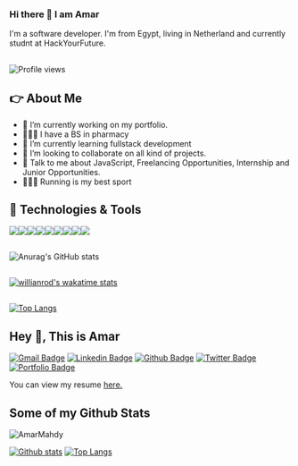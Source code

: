 ### Hi there 👋 I am Amar

I'm a software developer. I'm from Egypt, living in Netherland and currently studnt at HackYourFuture.
##
![Profile views](https://gpvc.arturio.dev/Amar-Mahdy)
##

## 👉 About Me

- 🔭 I’m currently working on my portfolio.
- 👨🏼‍🎓 I have a BS in pharmacy
- 🌱 I’m currently learning fullstack development
- 👯 I’m looking to collaborate on all kind of projects.
- 💬 Talk to me about JavaScript, Freelancing Opportunities, Internship and Junior Opportunities.
- 🏃🏼‍♂️ Running is my best sport 

## 🔧 Technologies & Tools
<img src="https://img.icons8.com/color/48/000000/css3.png"/><img src="https://img.icons8.com/color/48/000000/html-5--v1.png"/><img src="https://img.icons8.com/color/48/000000/bootstrap.png"/><img src="https://img.icons8.com/color/48/000000/nodejs.png"/><img src="https://img.icons8.com/color/48/000000/javascript--v1.png"/><img src="https://img.icons8.com/officel/48/000000/mysql.png"/><img src="https://img.icons8.com/color/48/000000/mongodb.png"/><img src="https://img.icons8.com/officel/48/000000/react.png"/><img src="https://img.icons8.com/color-glass/48/000000/github.png"/>

## 
![Anurag's GitHub stats](https://github-readme-stats.vercel.app/api?username=Amar-Mahdy&show_icons=true&theme=radical)
##
[![willianrod's wakatime stats](https://github-readme-stats.vercel.app/api/wakatime?username=amar_mahdy&show_icons=true&theme=radical)](https://github.com/anuraghazra/github-readme-stats)

##
[![Top Langs](https://github-readme-stats.vercel.app/api/top-langs/?username=Amar-Mahdy&theme=radical)](https://github.com/anuraghazra/github-readme-stats)

##
## Hey 👋, This is Amar
[![Gmail Badge](https://img.shields.io/badge/-ammaradel805@gmail.com-c14438?style=flat&logo=Gmail&logoColor=white&link=mailto:ammaradel805@gmail.com)](mailto:ammaradel805@gmail.com) 
[![Linkedin Badge](https://img.shields.io/badge/-www.linkedin.com/in/amaribrahim55-0072b1?style=flat&logo=Linkedin&logoColor=white&link=https://www.linkedin.com/in/www.linkedin.com/in/amaribrahim55/)](https://www.linkedin.com/in/www.linkedin.com/in/amaribrahim55/) [![Github Badge](https://img.shields.io/badge/-AmarMahdy-grey?style=flat&logo=github&logoColor=white&link=https://github.com/AmarMahdy/)](https://www.github.com/AmarMahdy/) [![Twitter Badge](https://img.shields.io/badge/-ammaradel805@gmail.com-00acee?style=flat&logo=twitter&logoColor=white&link=https://twitter.com/ammaradel805@gmail.com/)](https://www.twitter.com/ammaradel805@gmail.com/) [![Portfolio Badge](https://img.shields.io/badge/portfolio-web-blue?style=flat&link=ammaradel805@gmail.com/)](ammaradel805@gmail.com/) <p align='left'> You can view my resume <a href='ammaradel805@gmail.com ' target=_blank><u>here</u>.</a></p>
## Some of my Github Stats
<p align=left> <img src=https://komarev.com/ghpvc/?username=AmarMahdy alt=AmarMahdy /> </p>

[![Github stats](https://github-readme-stats.vercel.app/api?username=AmarMahdy&show_icons=true&include_all_commits=true)](https://github.com/AmarMahdy/github-readme-stats)
[![Top Langs](https://github-readme-stats.vercel.app/api/top-langs/?username=AmarMahdy&layout=compact)](https://github.com/AmarMahdy/github-readme-stats)

